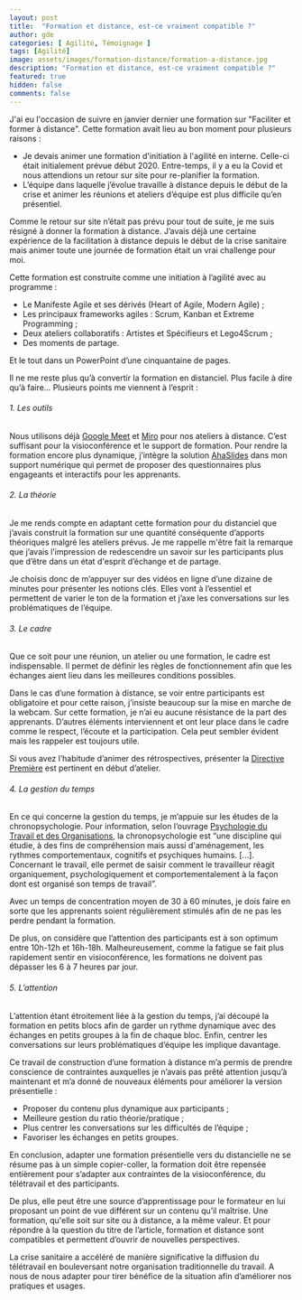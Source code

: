 ```yaml
---
layout: post
title:  "Formation et distance, est-ce vraiment compatible ?"
author: gde
categories: [ Agilité, Témoignage ]
tags: [Agilité]
image: assets/images/formation-distance/formation-a-distance.jpg
description: "Formation et distance, est-ce vraiment compatible ?"
featured: true
hidden: false
comments: false
---
```



J'ai eu l'occasion de suivre en janvier dernier une formation sur "Faciliter et former à distance". Cette formation avait lieu au bon moment pour plusieurs raisons :
- Je devais animer une formation d'initiation à l'agilité en interne. Celle-ci était initialement prévue début 2020. Entre-temps, il y a eu la Covid et nous attendions un retour sur site pour re-planifier la formation.
- L’équipe dans laquelle j’évolue travaille à distance depuis le début de la crise et animer les réunions et ateliers d’équipe est plus difficile qu’en présentiel.

Comme le retour sur site n’était pas prévu pour tout de suite, je me suis résigné à donner la formation à distance. J’avais déjà une certaine expérience de la facilitation à distance depuis le début de la crise sanitaire mais animer toute une journée de formation était un vrai challenge pour moi.

Cette formation est construite comme une initiation à l’agilité avec au programme :
- Le Manifeste Agile et ses dérivés (Heart of Agile, Modern Agile) ;
- Les principaux frameworks agiles : Scrum, Kanban et Extreme Programming ;
- Deux ateliers collaboratifs : Artistes et Spécifieurs et Lego4Scrum ;
- Des moments de partage.

Et le tout dans un PowerPoint d’une cinquantaine de pages.

Il ne me reste plus qu’à convertir la formation en distanciel. Plus facile à dire qu’à faire… Plusieurs points me viennent à l’esprit :

###### 1. Les outils

Nous utilisons déjà [Google Meet](https://apps.google.com/meet/) et [Miro](https://miro.com/) pour nos ateliers à distance. C’est suffisant pour la visioconférence et le support de formation. Pour rendre la formation encore plus dynamique, j’intègre la solution [AhaSlides](https://ahaslides.com/) dans mon support numérique qui permet de proposer des questionnaires plus engageants et interactifs pour les apprenants.


###### 2. La théorie

Je me rends compte en adaptant cette formation pour du distanciel que j’avais construit la formation sur une quantité conséquente d’apports théoriques malgré les ateliers prévus. Je me rappelle m'être fait la remarque que j’avais l’impression de redescendre un savoir sur les participants plus que d’être dans un état d'esprit d’échange et de partage.

Je choisis donc de m’appuyer sur des vidéos en ligne d’une dizaine de minutes pour présenter les notions clés. Elles vont à l’essentiel et permettent de varier le ton de la formation et j’axe les conversations sur les problématiques de l’équipe.


###### 3. Le cadre

Que ce soit pour une réunion, un atelier ou une formation, le cadre est indispensable. Il permet de définir les règles de fonctionnement afin que les échanges aient lieu dans les meilleures conditions possibles.

Dans le cas d’une formation à distance, se voir entre participants est obligatoire et pour cette raison, j’insiste beaucoup sur la mise en marche de la webcam. Sur cette formation, je n’ai eu aucune résistance de la part des apprenants. D’autres éléments interviennent et ont leur place dans le cadre comme le respect, l’écoute et la participation. Cela peut sembler évident mais les rappeler est toujours utile.

Si vous avez l’habitude d’animer des rétrospectives, présenter la [Directive Première](https://retrospectivewiki.org/index.php?title=The_Prime_Directive) est pertinent en début d’atelier.


###### 4. La gestion du temps

En ce qui concerne la gestion du temps, je m’appuie sur les études de la chronopsychologie. Pour information, selon l’ouvrage [Psychologie du Travail et des Organisations](https://www.dunod.com/sciences-humaines-et-sociales/psychologie-du-travail-et-organisations-domaines-recherches-et-d), la chronopsychologie est “une discipline qui étudie, à des fins de compréhension mais aussi d'aménagement, les rythmes comportementaux, cognitifs et psychiques humains. [...]. Concernant le travail, elle permet de saisir comment le travailleur réagit organiquement, psychologiquement et comportementalement à la façon dont est organisé son temps de travail”.

Avec un temps de concentration moyen de 30 à 60 minutes, je dois faire en sorte que les apprenants soient régulièrement stimulés afin de ne pas les perdre pendant la formation.

De plus, on considère que l’attention des participants est à son optimum entre 10h-12h et 16h-18h. Malheureusement, comme la fatigue se fait plus rapidement sentir en visioconférence, les formations ne doivent pas dépasser les 6 à 7 heures par jour.


###### 5. L’attention

L’attention étant étroitement liée à la gestion du temps, j’ai découpé la formation en petits blocs afin de garder un rythme dynamique avec des échanges en petits groupes à la fin de chaque bloc. Enfin, centrer les conversations sur leurs problématiques d’équipe les implique davantage.

Ce travail de construction d’une formation à distance m’a permis de prendre conscience de contraintes auxquelles je n’avais pas prêté attention jusqu’à maintenant et m’a donné de nouveaux éléments pour améliorer la version présentielle :
- Proposer du contenu plus dynamique aux participants ;
- Meilleure gestion du ratio théorie/pratique ;
- Plus centrer les conversations sur les difficultés de l’équipe ;
- Favoriser les échanges en petits groupes.

En conclusion, adapter une formation présentielle vers du distancielle ne se résume pas à un simple copier-coller, la formation doit être repensée entièrement pour s’adapter aux contraintes de la visioconférence, du télétravail et des participants. 

De plus, elle peut être une source d’apprentissage pour le formateur en lui proposant un point de vue différent sur un contenu qu’il maîtrise. Une formation, qu'elle soit sur site ou à distance, a la même valeur. Et pour répondre à la question du titre de l’article, formation et distance sont compatibles et permettent d’ouvrir de nouvelles perspectives.

La crise sanitaire a accéléré de manière significative la diffusion du télétravail en bouleversant notre organisation traditionnelle du travail. A nous de nous adapter pour tirer bénéfice de la situation afin d’améliorer nos pratiques et usages.

